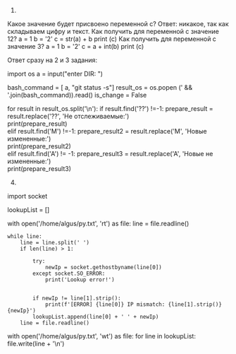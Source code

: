 


1.
Какое значение будет присвоено переменной c?
Ответ: никакое, так как складываем цифру и текст.
Как получить для переменной c значение 12?
a = 1
b = '2'
c = str(a) + b
print (c)
Как получить для переменной c значение 3?
a = 1
b = '2'
c = a + int(b)
print (c)


Ответ сразу на 2 и 3 задания:


import os 
a = input("enter DIR: ")
                                                                                                      
bash_command = [ a, "git status -s"] 
result_os = os.popen (' && '.join(bash_command)).read() 
is_change = False 
                                                                                                      
for result in result_os.split('\n'): 
    if result.find('??') !=-1: 
        prepare_result = result.replace('??', 'Не отслеживаемые:')                                    
        print(prepare_result)                                                                         
    elif result.find('M') !=-1: 
            prepare_result2 = result.replace('M', 'Новые измененные:')                                
            print(prepare_result2)                                                                    
    elif result.find('A') != -1: 
            prepare_result3 = result.replace('A', 'Новые не измененные:')                             
            print(prepare_result3)                                                                    
                                                                          

4.

import socket

lookupList = []

with open('/home/algus/py.txt', 'rt') as file:
    line = file.readline()

    while line:
        line = line.split(' ')
        if len(line) > 1:

            try:
                newIp = socket.gethostbyname(line[0])
            except socket.SO_ERROR:
                print('Lookup error!')


            if newIp != line[1].strip():
                print(f'[ERROR] {line[0]} IP mismatch: {line[1].strip()} {newIp}')
            lookupList.append(line[0] + ' ' + newIp)
        line = file.readline()

with open('/home/algus/py.txt', 'wt') as file:
    for line in lookupList:
        file.write(line + '\n')
